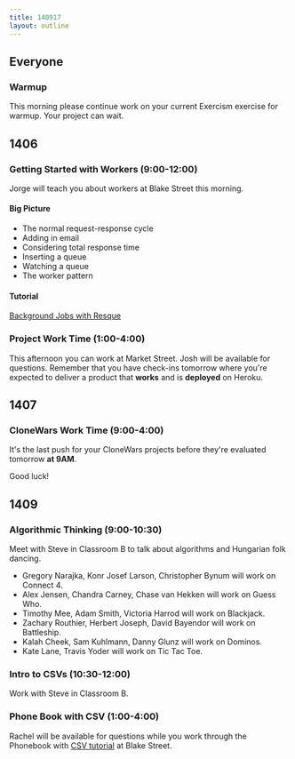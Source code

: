 ```yaml
---
title: 140917
layout: outline
---
```


## Everyone

### Warmup

This morning please continue work on your current Exercism exercise for warmup. Your
project can wait.

## 1406

### Getting Started with Workers (9:00-12:00)

Jorge will teach you about workers at Blake Street this morning.

#### Big Picture

* The normal request-response cycle
* Adding in email
* Considering total response time
* Inserting a queue
* Watching a queue
* The worker pattern

#### Tutorial

[Background Jobs with Resque](http://tutorials.jumpstartlab.com/topics/performance/background_jobs.html)

### Project Work Time (1:00-4:00)

This afternoon you can work at Market Street. Josh will be available for questions.
Remember that you have check-ins tomorrow where you're expected to deliver a product
that **works** and is **deployed** on Heroku.

## 1407

### CloneWars Work Time (9:00-4:00)

It's the last push for your CloneWars projects before they're evaluated tomorrow **at 9AM**.

Good luck!

## 1409

### Algorithmic Thinking (9:00-10:30)

Meet with Steve in Classroom B to talk about algorithms and Hungarian folk dancing.

* Gregory Narajka, Konr Josef Larson, Christopher Bynum will work on Connect 4.
* Alex Jensen, Chandra Carney, Chase van Hekken will work on Guess Who.
* Timothy Mee, Adam Smith, Victoria Harrod will work on Blackjack.
* Zachary Routhier, Herbert Joseph, David Bayendor will work on Battleship.
* Kalah Cheek, Sam Kuhlmann, Danny Glunz will work on Dominos.
* Kate Lane, Travis Yoder will work on Tic Tac Toe.

### Intro to CSVs (10:30-12:00)

Work with Steve in Classroom B.

### Phone Book with CSV (1:00-4:00)

Rachel will be available for questions while you work through the Phonebook with [CSV tutorial](http://tutorials.jumpstartlab.com/academy/workshops/phonebook-csv-tdd/phone_book_i.html) at Blake Street.
